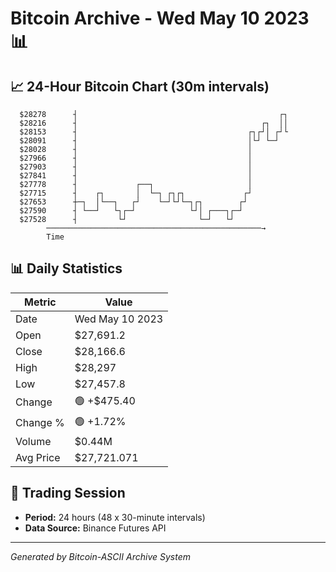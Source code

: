 # Bitcoin Archive - Wed May 10 2023 📊

## 📈 24-Hour Bitcoin Chart (30m intervals)

```
  $28278      ┤                                             ┌┐ 
  $28216      ┤                                         ┌┐  ││ 
  $28153      ┤                                      ┌┐┌┘│ ┌┘└ 
  $28091      ┤                                      │└┘ └─┘   
  $28028      ┤                                      │         
  $27966      ┤                                      │         
  $27903      ┤                                      │         
  $27841      ┤                                      │         
  $27778      ┤             ┌──┐                     │         
  $27715      ┤    ┌┐       │  └─┐ ┌┐┌┐             ┌┘         
  $27653      ┼─┐  │└──┐   ┌┘    └─┘└┘└─┐┌┐        ┌┘          
  $27590      ┤ └──┘   └┐┌─┘            └┘│ ┌───┐┌─┘           
  $27528      ┤         └┘                └─┘   └┘             
        ────────────────────────────────────────────────→
        Time
```

## 📊 Daily Statistics

| Metric | Value |
|--------|-------|
| Date | Wed May 10 2023 |
| Open | $27,691.2 |
| Close | $28,166.6 |
| High | $28,297 |
| Low | $27,457.8 |
| Change | 🟢 +$475.40 |
| Change % | 🟢 +1.72% |
| Volume | $0.44M |
| Avg Price | $27,721.071 |

## 📅 Trading Session

- **Period:** 24 hours (48 x 30-minute intervals)
- **Data Source:** Binance Futures API

---
*Generated by Bitcoin-ASCII Archive System*

